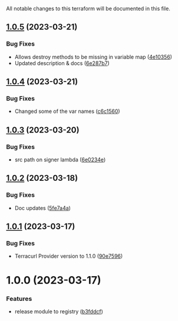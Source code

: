 All notable changes to this terraform will be documented in this file.

## [1.0.5](https://github.com/BorisLabs/terraform-terracurl-aws-sigv4/compare/v1.0.4...v1.0.5) (2023-03-21)


### Bug Fixes

* Allows destroy methods to be missing in variable map ([4e10356](https://github.com/BorisLabs/terraform-terracurl-aws-sigv4/commit/4e10356ebcfdd9cccafab7719d051b249e498b1c))
* Updated description & docs ([6e287b7](https://github.com/BorisLabs/terraform-terracurl-aws-sigv4/commit/6e287b75e7b7971949ccfd485ac00f2c5193a8ae))

## [1.0.4](https://github.com/BorisLabs/terraform-terracurl-aws-sigv4/compare/v1.0.3...v1.0.4) (2023-03-21)


### Bug Fixes

* Changed some of the var names ([c6c1560](https://github.com/BorisLabs/terraform-terracurl-aws-sigv4/commit/c6c15600e627b7a6685bbda6a2d1e071d027be41))

## [1.0.3](https://github.com/BorisLabs/terraform-terracurl-aws-sigv4/compare/v1.0.2...v1.0.3) (2023-03-20)


### Bug Fixes

* src path on signer lambda ([6e0234e](https://github.com/BorisLabs/terraform-terracurl-aws-sigv4/commit/6e0234e1bcb79effd79337a49e35baae5aaad930))

## [1.0.2](https://github.com/BorisLabs/terraform-terracurl-aws-sigv4/compare/v1.0.1...v1.0.2) (2023-03-18)


### Bug Fixes

* Doc updates ([5fe7a4a](https://github.com/BorisLabs/terraform-terracurl-aws-sigv4/commit/5fe7a4a81e1cc288a114f8439f715fccd496439e))

## [1.0.1](https://github.com/BorisLabs/terraform-terracurl-aws-sigv4/compare/v1.0.0...v1.0.1) (2023-03-17)


### Bug Fixes

* Terracurl Provider version to 1.1.0 ([90e7596](https://github.com/BorisLabs/terraform-terracurl-aws-sigv4/commit/90e75965b6ed3daba113de2f1c15079b373dd3a6))

# 1.0.0 (2023-03-17)


### Features

* release module to registry ([b3fddcf](https://github.com/BorisLabs/terraform-terracurl-aws-sigv4/commit/b3fddcfa21b1b9b9281156f8a04697421f5265a8))
